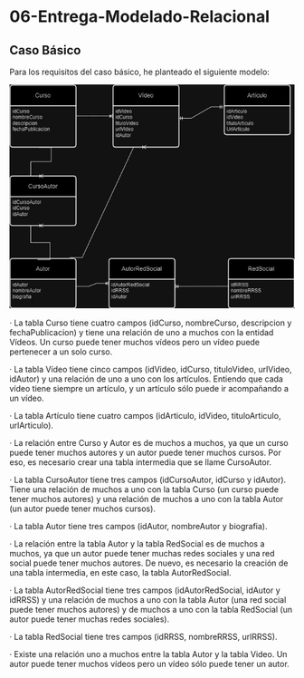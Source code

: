 # 06-Entrega-Modelado-Relacional

## Caso Básico

Para los requisitos del caso básico, he planteado el siguiente modelo:

![CasoBásico](./content/ModeladoRelacional.jpg)

· La tabla Curso tiene cuatro campos (idCurso, nombreCurso, descripcion y fechaPublicacion) y tiene una relación de uno a muchos con la entidad Vídeos. Un curso puede tener muchos vídeos pero un vídeo puede pertenecer a un solo curso.

· La tabla Vídeo tiene cinco campos (idVideo, idCurso, tituloVideo, urlVideo, idAutor) y una relación de uno a uno con los artículos. Entiendo que cada vídeo tiene siempre un artículo, y un artículo sólo puede ir acompañando a un vídeo.

· La tabla Artículo tiene cuatro campos (idArticulo, idVideo, tituloArticulo, urlArticulo).

· La relación entre Curso y Autor es de muchos a muchos, ya que un curso puede tener muchos autores y un autor puede tener muchos cursos. Por eso, es necesario crear una tabla intermedia que se llame CursoAutor.

· La tabla CursoAutor tiene tres campos (idCursoAutor, idCurso y idAutor). Tiene una relación de muchos a uno con la tabla Curso (un curso puede tener muchos autores) y una relación de muchos a uno con la tabla Autor (un autor puede tener muchos cursos).

· La tabla Autor tiene tres campos (idAutor, nombreAutor y biografia). 

· La relación entre la tabla Autor y la tabla RedSocial es de muchos a muchos, ya que un autor puede tener muchas redes sociales y una red social puede tener muchos autores. De nuevo, es necesario la creación de una tabla intermedia, en este caso, la tabla AutorRedSocial.

· La tabla AutorRedSocial tiene tres campos (idAutorRedSocial, idAutor y idRRSS) y una relación de muchos a uno con la tabla Autor (una red social puede tener muchos autores) y de muchos a uno con la tabla RedSocial (un autor puede tener muchas redes sociales).

· La tabla RedSocial tiene tres campos (idRRSS, nombreRRSS, urlRRSS).

· Existe una relación uno a muchos entre la tabla Autor y la tabla Video. Un autor puede tener muchos vídeos pero un vídeo sólo puede tener un autor.